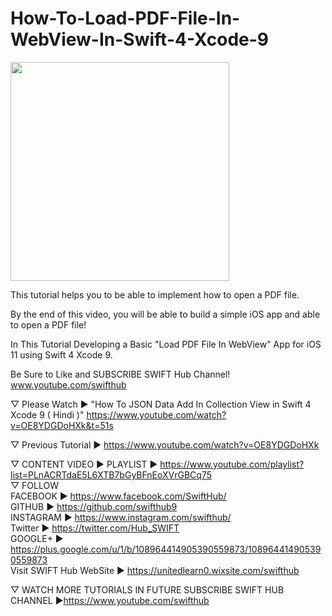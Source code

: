 # How-To-Load-PDF-File-In-WebView-In-Swift-4-Xcode-9
<p>
<a href="https://www.youtube.com/watch?v=xPqo_QmMCmM"><img src="http://i3.ytimg.com/vi/xPqo_QmMCmM/maxresdefault.jpg" width="350"/></a>
</p>
This tutorial helps you to be able to implement how to open a PDF file. 

By the end of this video, you will be able to build a simple iOS app and able to open a PDF file!

In This Tutorial Developing a Basic "Load PDF File In WebView" App for iOS 11 using Swift 4 Xcode 9.

Be Sure to Like and SUBSCRIBE SWIFT Hub Channel! www.youtube.com/swifthub

▽ Please Watch ► "How To JSON Data Add In Collection View in Swift 4 Xcode 9 ( Hindi )" 
https://www.youtube.com/watch?v=OE8YDGDoHXk&t=51s

▽ Previous Tutorial ►  https://www.youtube.com/watch?v=OE8YDGDoHXk

▽ CONTENT VIDEO ► PLAYLIST ► https://www.youtube.com/playlist?list=PLnACRTdaE5L6XTB7bGyBFnEoXVrGBCq75
<br>
▽ FOLLOW<br>
FACEBOOK ► https://www.facebook.com/SwiftHub/<br>
GITHUB ► https://github.com/swifthub9<br>
INSTAGRAM ► https://www.instagram.com/swifthub/<br>
Twitter ► https://twitter.com/Hub_SWIFT<br>
GOOGLE+ ► https://plus.google.com/u/1/b/108964414905390559873/108964414905390559873 <br>
Visit SWIFT Hub WebSite ► https://unitedlearn0.wixsite.com/swifthub<br>

▽ WATCH MORE TUTORIALS IN FUTURE SUBSCRIBE SWIFT HUB CHANNEL ►https://www.youtube.com/swifthub
